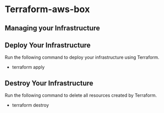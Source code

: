 # Terraform-aws-box

## Managing your Infrastructure

## Deploy Your Infrastructure

Run the following command to deploy your infrastructure using Terraform.

* terraform apply

## Destroy Your Infrastructure

Run the following command to delete all resources created by Terraform.

* terraform destroy
